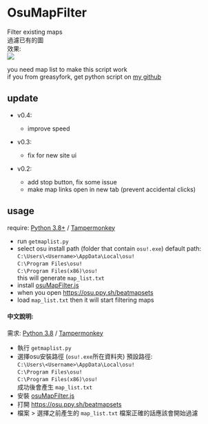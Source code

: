 ﻿# OsuMapFilter  
Filter existing maps  
過濾已有的圖  
效果:  
![](https://i.imgur.com/yjkvH6o.png)  

you need map list to make this script work  
if you from greasyfork, get python script on [my github](https://github.com/x94fujo6rpg/osuMapFilter)  

## update

- v0.4:
	- improve speed

- v0.3:
	- fix for new site ui

- v0.2: 
	- add stop button, fix some issue  
	- make map links open in new tab (prevent accidental clicks)  

## usage
require: [Python 3.8+](https://www.python.org/downloads/) / [Tampermonkey](https://www.tampermonkey.net/)  
* run `getmaplist.py`
* select osu install path (folder that contain `osu!.exe`)
default path:
`C:\Users\<Username>\AppData\Local\osu!`  
`C:\Program Files\osu!`  
`C:\Program Files(x86)\osu!`  
this will generate `map_list.txt`
* install [osuMapFilter.js](https://greasyfork.org/scripts/409887)
* when you open https://osu.ppy.sh/beatmapsets
* load `map_list.txt`
then it will start filtering maps
  
#### 中文說明:
需求: [Python 3.8](https://www.python.org/downloads/) / [Tampermonkey](https://www.tampermonkey.net/)  
* 執行 `getmaplist.py`
* 選擇osu安裝路徑 (`osu!.exe`所在資料夾)
預設路徑:  
`C:\Users\<Username>\AppData\Local\osu!`  
`C:\Program Files\osu!`  
`C:\Program Files(x86)\osu!`  
成功後會產生 `map_list.txt`
* 安裝 [osuMapFilter.js](https://greasyfork.org/scripts/409887)
* 打開 https://osu.ppy.sh/beatmapsets
* 檔案 > 選擇之前產生的 `map_list.txt`
檔案正確的話應該會開始過濾

